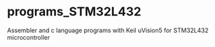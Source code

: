 # programs_STM32L432
Assembler and c language programs with Keil uVision5 for STM32L432 microcontroller
